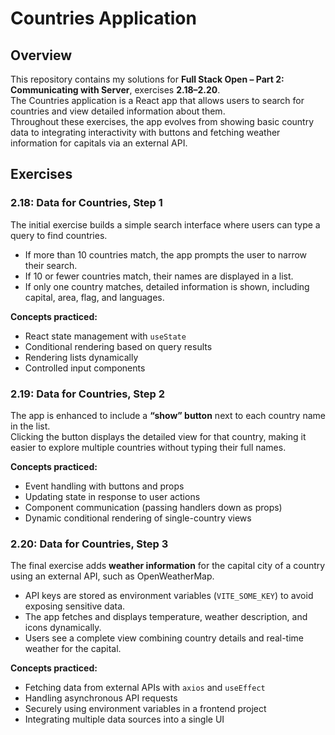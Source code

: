 # Countries Application  

## Overview  
This repository contains my solutions for **Full Stack Open – Part 2: Communicating with Server**, exercises **2.18–2.20**.  
The Countries application is a React app that allows users to search for countries and view detailed information about them.  
Throughout these exercises, the app evolves from showing basic country data to integrating interactivity with buttons and fetching weather information for capitals via an external API.

## Exercises  

### 2.18: Data for Countries, Step 1  
The initial exercise builds a simple search interface where users can type a query to find countries.  
- If more than 10 countries match, the app prompts the user to narrow their search.  
- If 10 or fewer countries match, their names are displayed in a list.  
- If only one country matches, detailed information is shown, including capital, area, flag, and languages.

**Concepts practiced:**  
- React state management with `useState`  
- Conditional rendering based on query results  
- Rendering lists dynamically  
- Controlled input components

### 2.19: Data for Countries, Step 2  
The app is enhanced to include a **“show” button** next to each country name in the list.  
Clicking the button displays the detailed view for that country, making it easier to explore multiple countries without typing their full names.

**Concepts practiced:**  
- Event handling with buttons and props  
- Updating state in response to user actions  
- Component communication (passing handlers down as props)  
- Dynamic conditional rendering of single-country views

### 2.20: Data for Countries, Step 3  
The final exercise adds **weather information** for the capital city of a country using an external API, such as OpenWeatherMap.  
- API keys are stored as environment variables (`VITE_SOME_KEY`) to avoid exposing sensitive data.  
- The app fetches and displays temperature, weather description, and icons dynamically.  
- Users see a complete view combining country details and real-time weather for the capital.

**Concepts practiced:**  
- Fetching data from external APIs with `axios` and `useEffect`  
- Handling asynchronous API requests  
- Securely using environment variables in a frontend project  
- Integrating multiple data sources into a single UI
